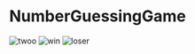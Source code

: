 # NumberGuessingGame

![twoo](https://user-images.githubusercontent.com/43938354/113048607-667f8380-91ab-11eb-946a-df31a0eb1291.png)
![win](https://user-images.githubusercontent.com/43938354/113048636-6d0dfb00-91ab-11eb-872e-704b6af197fd.png)
![loser](https://user-images.githubusercontent.com/43938354/113048663-74cd9f80-91ab-11eb-8284-3a9cfe02c6b5.png)
